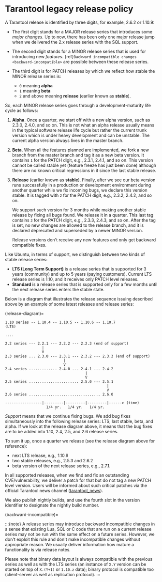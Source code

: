 # Tarantool legacy release policy

A Tarantool release is identified by three digits, for example, 2.6.2 or 1.10.9:

- The first digit stands for a MAJOR release series that introduces
  some *major changes*. Up to now, there has been only one major release jump
  when we delivered the 2.x release series with the SQL support.

- The second digit stands for a MINOR release series that is used for
  introducing new *features*.
  {ref}`Backward incompatible changes <backward-incompatible>`
  are possible between these release series.

- The third digit is for PATCH releases by which we reflect how stable
  the MINOR release series is:

  - `0` meaning **alpha**
  - `1` meaning **beta**
  - `2` and above meaning **release** (earlier known as **stable**).

So, each MINOR release series goes through a development-maturity life cycle
as follows:

1. **Alpha**. Once a quarter, we start off with a new alpha version,
   such as 2.3.0, 2.4.0, and so on. This is not what an alpha release usually
   means in the typical software release life cycle but rather the current trunk
   version which is under heavy development and can be unstable.
   The current alpha version always lives in the master branch.

2. **Beta**. When all the features planned are implemented, we fork a new branch
   from the master branch and tag it as a new beta version.
   It contains `1` for the PATCH digit, e.g., 2.3.1, 2.4.1, and so on.
   This version cannot be called stable yet (feature freeze has just been done)
   although there are no known critical regressions in it since
   the last stable release.

3. **Release** (earlier known as **stable**).
   Finally, after we see our beta version runs successfully in
   a production or development environment during another quarter while we fix
   incoming bugs, we declare this version stable. It is tagged with `2` for
   the PATCH digit, e.g., 2.3.2, 2.4.2, and so on.

   We support such version for 3 months while making another stable release
   by fixing all bugs found. We release it in a quarter. This last tag
   contains `3` for the PATCH digit, e.g., 2.3.3, 2.4.3, and so on.
   After the tag is set, no new changes are allowed to the release branch,
   and it is declared deprecated and superseded by a newer MINOR version.

   Release versions don't receive any new features and only get backward
   compatible fixes.

Like Ubuntu, in terms of support, we distinguish between two kinds of stable
release series:

- **LTS (Long Term Support)** is a release series that is supported
  for 3 years (community) and up to 5 years (paying customers).
  Current LTS release series is 1.10, and it receives only PATCH level
  releases.
- **Standard** is a release series that is supported only for a few months
  until the next release series enters the stable state.

Below is a diagram that illustrates the release sequence issuing described above
by an example of some latest releases and release series:

(release-diagram)=

```text
1.10 series -- 1.10.4 -- 1.10.5 -- 1.10.6 -- 1.10.7
(LTS)

....

2.2 series --- 2.2.1 --- 2.2.2 --- 2.2.3 (end of support)
                 |
                 V
2.3 series ... 2.3.0 --- 2.3.1 --- 2.3.2 --- 2.3.3 (end of support)
                           |
                           V
2.4 series ............. 2.4.0 --- 2.4.1 --- 2.4.2
                                     |
                                     V
2.5 series ....................... 2.5.0 --- 2.5.1
                                               |
                                               V
2.6 series ................................. 2.6.0

-----------------|---------|---------|---------|------> (time)
                   1/4 yr.   1/4 yr.   1/4 yr.
```

*Support* means that we continue fixing bugs. We add bug fixes simultaneously
into the following release series: LTS, last stable, beta, and alpha.
If we look at the release diagram above, it means that the bug fixes are to be
added into 1.10, 2.4, 2.5, and 2.6 release series.

To sum it up, once a quarter we release (see the release diagram above for
reference):

- next LTS release, e.g., 1.10.9
- two stable releases, e.g., 2.5.3 and 2.6.2
- beta version of the next release series, e.g., 2.7.1.

In all supported releases, when we find and fix an outstanding CVE/vulnerability,
we deliver a patch for that but do not tag a new PATCH level version.
Users will be informed about such critical patches via the official Tarantool news
channel ([tarantool_news](https://t.me/tarantool_news)).

We also publish nightly builds, and use the fourth slot in the version
identifier to designate the nightly build number.

(backward-incompatible)=

:::{note}
A release series may introduce backward incompatible changes in a sense that
existing Lua, SQL or C code that are run on a current release series
may not be run with the same effect on a future series.
However, we don't exploit this rule and don't make incompatible changes
without appropriate reason. We usually deliver information how mature
a functionality is via release notes.

Please note that binary data layout
is always compatible with the previous series as well as with the LTS series
(an instance of `X.Y` version can be started on top of `X.(Y+1)`
or `1.10.z` data); binary protocol is compatible too
(client-server as well as replication protocol).
:::
